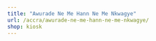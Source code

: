 ```yaml
---
title: "Awurade Ne Me Hann Ne Me Nkwagye"
url: /accra/awurade-ne-me-hann-ne-me-nkwagye/
shop: kiosk
---
```

